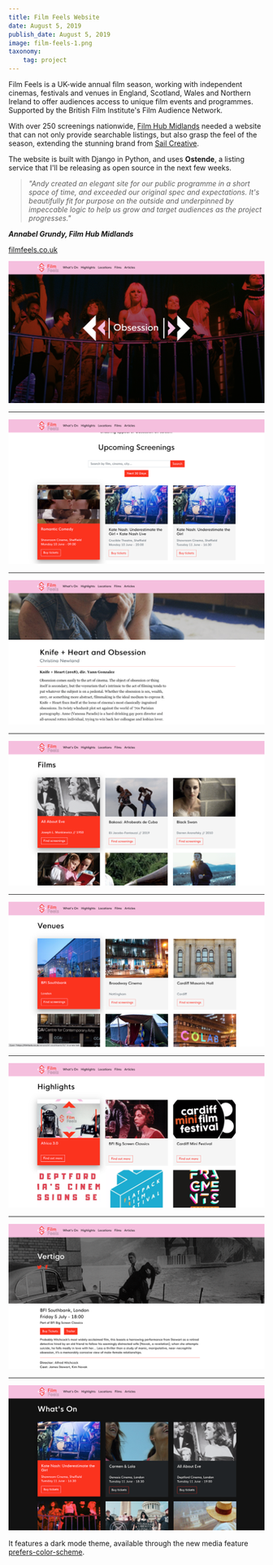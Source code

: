 ```yaml
---
title: Film Feels Website
date: August 5, 2019
publish_date: August 5, 2019
image: film-feels-1.png
taxonomy:
    tag: project
---
```


Film Feels is a UK-wide annual film season, working with independent cinemas, festivals and venues in England, Scotland, Wales and Northern Ireland to offer audiences access to unique film events and programmes. Supported by the British Film Institute's Film Audience Network.

With over 250 screenings nationwide, [Film Hub Midlands](https://filmhubmidlands.org) needed a website that can not only provide searchable listings, but also grasp the feel of the season, extending the stunning brand from [Sail Creative](https://sailcreative.co.uk).

The website is built with Django in Python, and uses **Ostende**, a listing service that I'll be releasing as open source in the next few weeks.

>*"Andy created an elegant site for our public programme in a short space of time, and exceeded our original spec and expectations. It's beautifully fit for purpose on the outside and underpinned by impeccable logic to help us grow and target audiences as the project progresses."*

***Annabel Grundy, Film Hub Midlands***

[filmfeels.co.uk](https://filmfeels.co.uk)

![image](/assets/images/film-feels-1.jpg)

---

![image](/assets/images/film-feels-2.jpg)

---

![image](/assets/images/film-feels-3.jpg)

---

![image](/assets/images/film-feels-4.jpg)

---

![image](/assets/images/film-feels-5.jpg)

---

![image](/assets/images/film-feels-6.jpg)

---

![image](/assets/images/film-feels-7.jpg)

---

![image](/assets/images/film-feels-8.jpg)

It features a dark mode theme, available through the new media feature [prefers-color-scheme](https://developer.mozilla.org/en-US/docs/Web/CSS/@media/prefers-color-scheme).
